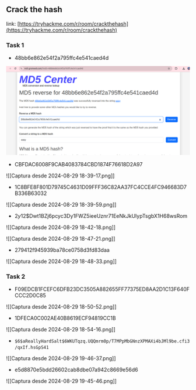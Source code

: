 ## Crack the hash

link: [https://tryhackme.com/r/room/crackthehash](https://tryhackme.com/r/room/crackthehash)

### Task 1

- 48bb6e862e54f2a795ffc4e541caed4d


![](CrackTheHash.png)


- CBFDAC6008F9CAB4083784CBD1874F76618D2A97 


![[Captura desde 2024-08-29 18-39-17.png]]

- 1C8BFE8F801D79745C4631D09FFF36C82AA37FC4CCE4FC946683D7B336B63032


![[Captura desde 2024-08-29 18-39-59.png]]

- $2y$12$Dwt1BZj6pcyc3Dy1FWZ5ieeUznr71EeNkJkUlypTsgbX1H68wsRom


![[Captura desde 2024-08-29 18-42-18.png]]

![[Captura desde 2024-08-29 18-47-21.png]]

- 279412f945939ba78ce0758d3fd83daa

![[Captura desde 2024-08-29 18-48-33.png]]


### Task 2

- F09EDCB1FCEFC6DFB23DC3505A882655FF77375ED8AA2D1C13F640FCCC2D0C85

![[Captura desde 2024-08-29 18-50-52.png]]

- 1DFECA0C002AE40B8619ECF94819CC1B

![[Captura desde 2024-08-29 18-54-16.png]]

- `$6$aReallyHardSalt$6WKUTqzq.UQQmrm0p/T7MPpMbGNnzXPMAXi4bJMl9be.cfi3/qxIf.hsGpS41`

![[Captura desde 2024-08-29 19-46-37.png]]

- e5d8870e5bdd26602cab8dbe07a942c8669e56d6

![[Captura desde 2024-08-29 19-45-46.png]]